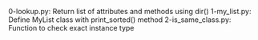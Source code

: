 0-lookup.py: Return list of attributes and methods using dir()
1-my_list.py: Define MyList class with print_sorted() method
2-is_same_class.py: Function to check exact instance type
